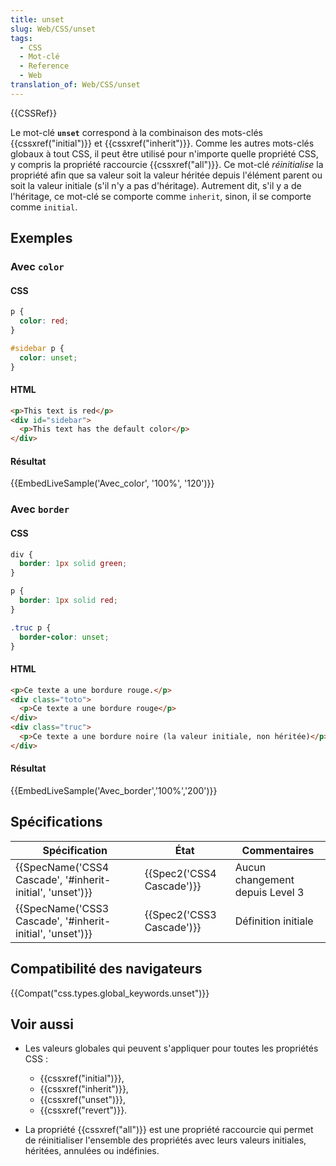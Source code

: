 ```yaml
---
title: unset
slug: Web/CSS/unset
tags:
  - CSS
  - Mot-clé
  - Reference
  - Web
translation_of: Web/CSS/unset
---
```

{{CSSRef}}

Le mot-clé **`unset`** correspond à la combinaison des mots-clés {{cssxref("initial")}} et {{cssxref("inherit")}}. Comme les autres mots-clés globaux à tout CSS, il peut être utilisé pour n'importe quelle propriété CSS, y compris la propriété raccourcie {{cssxref("all")}}. Ce mot-clé _réinitialise_ la propriété afin que sa valeur soit la valeur héritée depuis l'élément parent ou soit la valeur initiale (s'il n'y a pas d'héritage). Autrement dit, s'il y a de l'héritage, ce mot-clé se comporte comme `inherit`, sinon, il se comporte comme `initial`.

## Exemples

### Avec `color`

#### CSS

```css
p {
  color: red;
}

#sidebar p {
  color: unset;
}
```

#### HTML

```html
<p>This text is red</p>
<div id="sidebar">
  <p>This text has the default color</p>
</div>
```

#### Résultat

{{EmbedLiveSample('Avec_color', '100%', '120')}}

### Avec `border`

#### CSS

```css
div {
  border: 1px solid green;
}

p {
  border: 1px solid red;
}

.truc p {
  border-color: unset;
}
```

#### HTML

```html
<p>Ce texte a une bordure rouge.</p>
<div class="toto">
  <p>Ce texte a une bordure rouge</p>
</div>
<div class="truc">
  <p>Ce texte a une bordure noire (la valeur initiale, non héritée)</p>
</div>
```

#### Résultat

{{EmbedLiveSample('Avec_border','100%','200')}}

## Spécifications

| Spécification                                                                | État                             | Commentaires                    |
| ---------------------------------------------------------------------------- | -------------------------------- | ------------------------------- |
| {{SpecName('CSS4 Cascade', '#inherit-initial', 'unset')}} | {{Spec2('CSS4 Cascade')}} | Aucun changement depuis Level 3 |
| {{SpecName('CSS3 Cascade', '#inherit-initial', 'unset')}} | {{Spec2('CSS3 Cascade')}} | Définition initiale             |

## Compatibilité des navigateurs

{{Compat("css.types.global_keywords.unset")}}

## Voir aussi

- Les valeurs globales qui peuvent s'appliquer pour toutes les propriétés CSS :

  - {{cssxref("initial")}},
  - {{cssxref("inherit")}},
  - {{cssxref("unset")}},
  - {{cssxref("revert")}}.

- La propriété {{cssxref("all")}} est une propriété raccourcie qui permet de réinitialiser l'ensemble des propriétés avec leurs valeurs initiales, héritées, annulées ou indéfinies.

